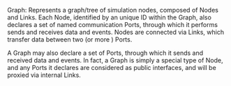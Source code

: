 

Graph: Represents a graph/tree of simulation nodes, composed of Nodes and Links.
Each Node, identified by an unique ID within the Graph, also declares a set of
named communication Ports, through which it performs sends and receives data
and events. Nodes are connected via Links, which transfer data between two
(or more ) Ports.

A Graph may also declare a set of Ports, through which it sends and received
data and events. In fact, a Graph is simply a special type of Node, and any
Ports it declares are considered as public interfaces, and will be proxied
via internal Links.
